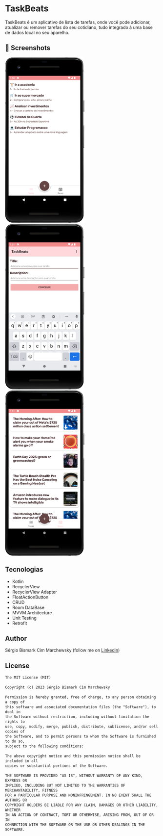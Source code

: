 # TaskBeats
TaskBeats é um aplicativo de lista de tarefas, onde você pode adicionar, atualizar ou remover tarefas do seu cotidiano, tudo integrado à uma base de dados local no seu aparelho. 


## :camera_flash: Screenshots
<!-- You can add more screenshots here if you like -->
<img src="/screenshots/Screenshot_20230418_194327.png" width="260">&emsp;<img src="/screenshots/Screenshot_20230418_194413.png" width="260">&emsp;<img src="/screenshots/Screenshot_20230418_194700.png" width="260">

## Tecnologias
* Kotlin
* RecyclerView
* RecyclerView Adapter
* FloatActionButton
* CRUD
* Room DataBase
* MVVM Architecture
* Unit Testing
* Retrofit

## Author
Sérgio Bismark Cim Marchewsky (follow me on [Linkedin](https://www.linkedin.com/in/s%C3%A9rgio-bismark-cim-marchewsky-ab0062129/))

## License
```
The MIT License (MIT)

Copyright (c) 2023 Sérgio Bismark Cim Marchewsky

Permission is hereby granted, free of charge, to any person obtaining a copy of
this software and associated documentation files (the "Software"), to deal in
the Software without restriction, including without limitation the rights to
use, copy, modify, merge, publish, distribute, sublicense, and/or sell copies of
the Software, and to permit persons to whom the Software is furnished to do so,
subject to the following conditions:

The above copyright notice and this permission notice shall be included in all
copies or substantial portions of the Software.

THE SOFTWARE IS PROVIDED "AS IS", WITHOUT WARRANTY OF ANY KIND, EXPRESS OR
IMPLIED, INCLUDING BUT NOT LIMITED TO THE WARRANTIES OF MERCHANTABILITY, FITNESS
FOR A PARTICULAR PURPOSE AND NONINFRINGEMENT. IN NO EVENT SHALL THE AUTHORS OR
COPYRIGHT HOLDERS BE LIABLE FOR ANY CLAIM, DAMAGES OR OTHER LIABILITY, WHETHER
IN AN ACTION OF CONTRACT, TORT OR OTHERWISE, ARISING FROM, OUT OF OR IN
CONNECTION WITH THE SOFTWARE OR THE USE OR OTHER DEALINGS IN THE SOFTWARE.
```
